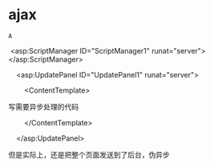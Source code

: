 # ajax

`A`

 \<asp:ScriptManager ID="ScriptManager1" runat="server"\>\</asp:ScriptManager\>

    \<asp:UpdatePanel ID="UpdatePanel1" runat="server"\>

        \<ContentTemplate\>

写需要异步处理的代码

        \</ContentTemplate\>

    \</asp:UpdatePanel\>

但是实际上，还是把整个页面发送到了后台，伪异步
